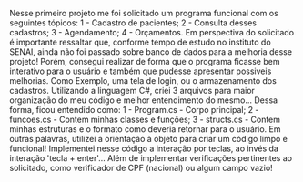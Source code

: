 Nesse primeiro projeto me foi solicitado um programa funcional com os seguintes tópicos:
1 - Cadastro de pacientes;
2 - Consulta desses cadastros;
3 - Agendamento;
4 - Orçamentos.
Em perspectiva do solicitado é importante ressaltar que, conforme tempo de estudo no instituto do SENAI, ainda não foi passado sobre banco de dados para a melhoria desse projeto!
Porém, consegui realizar de forma que o programa ficasse bem interativo para o usuário e também que pudesse apresentar possiveis melhorias. Como Exemplo, uma tela de login, ou o armazenamento dos cadastros.
Utilizando a linguagem C#, criei 3 arquivos para maior organização do meu código e melhor entendimento do mesmo... Dessa forma, ficou entendido como:
1 - Program.cs - Corpo principal;
2 - funcoes.cs - Contem minhas classes e funções;
3 - structs.cs - Contem minhas estruturas e o formato como deveria retornar para o usuário.
Em outras palavras, utilizei a orientação à objeto para criar um código limpo e funcional!
Implementei nesse código a interação por teclas, ao invés da interação 'tecla + enter'... Além de implementar verificações pertinentes ao solicitado, como verificador de CPF (nacional) ou algum campo vazio!

